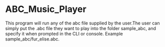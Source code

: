 ABC_Music_Player
================
This program will run any of the abc file supplied by the user.The user can simply put the .abc file they want to play into 
the folder sample_abc, and specify it when prompted in the CLI or console. Example sample_abc/fur_elise.abc.
